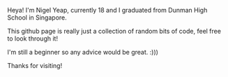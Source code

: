 Heya! I'm Nigel Yeap, currently 18 and I graduated from Dunman High School in Singapore.

This github page is really just a collection of random bits of code, feel free to look through it!

I'm still a beginner so any advice would be great. :)))

Thanks for visiting!
